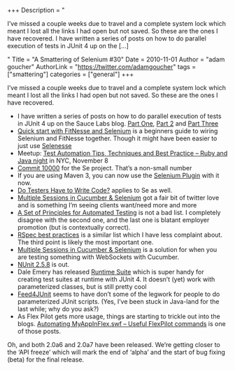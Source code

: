 +++
Description = "<p>I’ve missed a couple weeks due to travel and a complete system lock which meant I lost all the links I had open but not saved. So these are the ones I have recovered. I have written a series of posts on how to do parallel execution of tests in JUnit 4 up on the […]</p>"
Title = "A Smattering of Selenium #30"
Date = 2010-11-01
Author = "adam goucher"
AuthorLink = "https://twitter.com/adamgoucher"
tags = ["smattering"]
categories = ["general"]
+++
<p>I&#8217;ve missed a couple weeks due to travel and a complete system lock which meant I lost all the links I had open but not saved. So these are the ones I have recovered.</p>
<ul>
<li>I have written a series of posts on how to do parallel execution of tests in JUnit 4 up on the Sauce Labs blog. <a href="http://saucelabs.com/blog/index.php/2010/10/parallel-junit-4-and-selenium-part-one-parameters/">Part One</a>, <a href="http://saucelabs.com/blog/index.php/2010/10/parallel-junit-4-and-selenium-part-two-external-properties/">Part 2</a> and <a href="http://saucelabs.com/blog/index.php/2010/10/parallel-junit-4-and-selenium-part-three-parallelism-and-ondemand/">Part Three</a></li>
<li><a href="http://radomirml.com/2010/10/21/quick-start-with-fitnesse-and-selenium">Quick start with FitNesse and Selenium</a> is a beginners guide to wiring Selenium and FitNesse together. Though it might have been easier to just use <a href="http://github.com/marisaseal/selenesse">Selenesse</a></li>
<li>Meetup: <a href="http://www.meetup.com/Quality-Assurance/calendar/15152685/">Test Automation Tips, Techniques and Best Practice &#8211; Ruby and Java night</a> in NYC, November 8</li>
<li><a href="http://code.google.com/p/selenium/source/detail?r=10000">Commit 10000</a> for the Se project. That&#8217;s a non-small number</li>
<li>If you are using Maven 3, you can now use the <a href="http://olamy.blogspot.com/2010/10/maven-selenium-plugin-11-maven-3.html">Selenium Plugin</a> with it now.</li>
<li><a href="http://testobsessed.com/2010/10/20/testers-code/">Do Testers Have to Write Code?</a> applies to Se as well.</li>
<li><a href="http://tristandunn.com/2010/10/21/multiple-sessions-cucumber-selenium.html">Multiple Sessions in Cucumber &amp; Selenium</a> got a fair bit of twitter love and is something I&#8217;m seeing clients want/need more and more</li>
<li><a href="http://a-sisyphean-task.blogspot.com/2010/09/set-of-principles-for-automated-testing.html">A Set of Principles for Automated Testing</a> is not a bad list. I completely disagree with the second one, and the last one is blatant employer promotion (but is contextually correct).</li>
<li><a href="http://blog.carbonfive.com/2010/10/testing/rspec-best-practices">RSpec best practices</a> is a similar list which I have less complaint about. The third point is likely the most important one.</li>
<li><a href="http://tristandunn.com/2010/10/21/multiple-sessions-cucumber-selenium.html">Multiple Sessions in Cucumber &amp; Selenium</a> is a solution for when you are testing something with WebSockets with Cucumber.</li>
<li><a href="http://nunit.org/?p=releaseNotes&amp;r=2.5.8">NUnit 2.5.8</a> is out.</li>
<li>Dale Emery has released <a href="http://github.com/dhemery/runtime-suite">Runtime Suite</a> which is super handy for creating test suites at runtime with JUnit 4. It doesn&#8217;t (yet) work with parameterized classes, but is still pretty cool</li>
<li><a href="http://databene.org/feed4junit.html">Feed4JUnit</a> seems to have don&#8217;t some of the legwork for people to do parameterized JUnit scripts. (Yes, I&#8217;ve been stuck in Java-land for the last while; why do you ask?)</li>
<li>As Flex Pilot gets more usage, things are starting to trickle out into the blogs. <a href="http://mariangemarcano.blogspot.com/2010/10/automating-myappinflexswf-useful.html">Automating MyAppInFlex.swf – Useful FlexPilot commands</a> is one of those posts.</li>
</ul>
<p>
Oh, and both 2.0a6 and 2.0a7 have been released. We&#8217;re getting closer to the &#8216;API freeze&#8217; which will mark the end of &#8216;alpha&#8217; and the start of bug fixing (beta) for the final release.</p>

